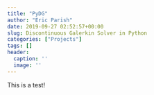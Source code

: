 ```yaml
---
title: "PyDG"
author: "Eric Parish"
date: 2019-09-27 02:52:57+00:00
slug: Discontinuous Galerkin Solver in Python 
categories: ["Projects"]
tags: []
header:
  caption: ''
  image: ''
---
```

This is a test!
